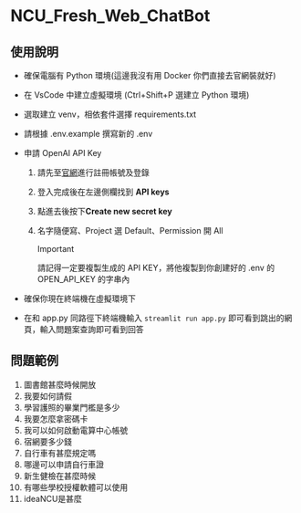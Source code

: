 # NCU_Fresh_Web_ChatBot

## 使用說明

*  確保電腦有 Python 環境(這邊我沒有用 Docker 你們直接去官網裝就好)
*  在 VsCode 中建立虛擬環境 (Ctrl+Shift+P 選建立 Python 環境)
*  選取建立 venv，相依套件選擇 requirements.txt
*  請根據 .env.example 撰寫新的 .env
*  申請 OpenAI API Key

   1. 請先至[官網](https://openai.com/index/openai-api/)進行註冊帳號及登錄
   2. 登入完成後在左邊側欄找到 **API keys**
   3. 點進去後按下**Create new **secret** key**
   4. 名字隨便寫、Project 選 Default、Permission 開 All

        > [!IMPORTANT]
        請記得一定要複製生成的 API KEY，將他複製到你創建好的 .env 的 OPEN_API_KEY 的字串內

* 確保你現在終端機在虛擬環境下
* 在和 app.py 同路徑下終端機輸入 `streamlit run app.py` 即可看到跳出的網頁，輸入問題案查詢即可看到回答

## 問題範例
1. 圖書館甚麼時候開放
2. 我要如何請假
3. 學習護照的畢業門檻是多少
4. 我要怎麼拿密碼卡
5. 我可以如何啟動電算中心帳號
6. 宿網要多少錢
7. 自行車有甚麼規定嗎
8. 哪邊可以申請自行車證
9. 新生健檢在甚麼時候
10. 有哪些學校授權軟體可以使用
11. ideaNCU是甚麼 